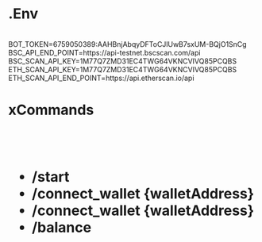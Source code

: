 <h1>.Env</h1><br/>
BOT_TOKEN=6759050389:AAHBnjAbqyDFToCJlUwB7sxUM-BQjO1SnCg<br/>
BSC_API_END_POINT=https://api-testnet.bscscan.com/api<br/>
BSC_SCAN_API_KEY=1M77Q7ZMD31EC4TWG64VKNCVIVQ85PCQBS<br/>
ETH_SCAN_API_KEY=1M77Q7ZMD31EC4TWG64VKNCVIVQ85PCQBS<br/>
ETH_SCAN_API_END_POINT=https://api.etherscan.io/api<br/>

<h1>xCommands<h1/><br/>

<ul>
<li>
/start
</li>
<li>
/connect_wallet {walletAddress}
</li>
<li>
/connect_wallet {walletAddress}
</li>
<li>
/balance
</li>
</ul>
